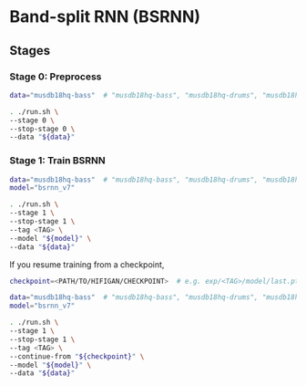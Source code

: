 # Band-split RNN (BSRNN)

## Stages

### Stage 0: Preprocess

```sh
data="musdb18hq-bass"  # "musdb18hq-bass", "musdb18hq-drums", "musdb18hq-other", or "musdb18hq-vocals"

. ./run.sh \
--stage 0 \
--stop-stage 0 \
--data "${data}"
```

### Stage 1: Train BSRNN

```sh
data="musdb18hq-bass"  # "musdb18hq-bass", "musdb18hq-drums", "musdb18hq-other", or "musdb18hq-vocals"
model="bsrnn_v7"

. ./run.sh \
--stage 1 \
--stop-stage 1 \
--tag <TAG> \
--model "${model}" \
--data "${data}"
```

If you resume training from a checkpoint,

```sh
checkpoint=<PATH/TO/HIFIGAN/CHECKPOINT>  # e.g. exp/<TAG>/model/last.pth

data="musdb18hq-bass"  # "musdb18hq-bass", "musdb18hq-drums", "musdb18hq-other", or "musdb18hq-vocals"
model="bsrnn_v7"

. ./run.sh \
--stage 1 \
--stop-stage 1 \
--tag <TAG> \
--continue-from "${checkpoint}" \
--model "${model}" \
--data "${data}"
```

